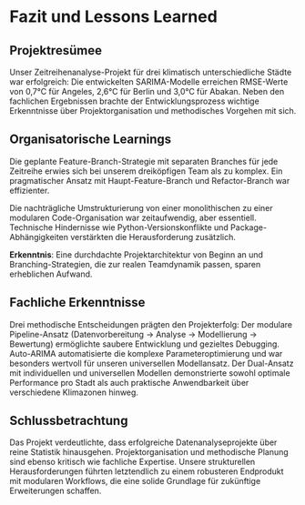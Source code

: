 # Fazit und Lessons Learned

## Projektresümee

Unser Zeitreihenanalyse-Projekt für drei klimatisch unterschiedliche Städte war erfolgreich: Die entwickelten SARIMA-Modelle erreichen RMSE-Werte von 0,7°C für Angeles, 2,6°C für Berlin und 3,0°C für Abakan. Neben den fachlichen Ergebnissen brachte der Entwicklungsprozess wichtige Erkenntnisse über Projektorganisation und methodisches Vorgehen mit sich.

## Organisatorische Learnings

Die geplante Feature-Branch-Strategie mit separaten Branches für jede Zeitreihe erwies sich bei unserem dreiköpfigen Team als zu komplex. Ein pragmatischer Ansatz mit Haupt-Feature-Branch und Refactor-Branch war effizienter.

Die nachträgliche Umstrukturierung von einer monolithischen zu einer modularen Code-Organisation war zeitaufwendig, aber essentiell. Technische Hindernisse wie Python-Versionskonflikte und Package-Abhängigkeiten verstärkten die Herausforderung zusätzlich.

**Erkenntnis**: Eine durchdachte Projektarchitektur von Beginn an und Branching-Strategien, die zur realen Teamdynamik passen, sparen erheblichen Aufwand.

## Fachliche Erkenntnisse

Drei methodische Entscheidungen prägten den Projekterfolg: Der modulare Pipeline-Ansatz (Datenvorbereitung → Analyse → Modellierung → Bewertung) ermöglichte saubere Entwicklung und gezieltes Debugging. Auto-ARIMA automatisierte die komplexe Parameteroptimierung und war besonders wertvoll für unseren universellen Modellansatz. Der Dual-Ansatz mit individuellen und universellen Modellen demonstrierte sowohl optimale Performance pro Stadt als auch praktische Anwendbarkeit über verschiedene Klimazonen hinweg.

## Schlussbetrachtung

Das Projekt verdeutlichte, dass erfolgreiche Datenanalyseprojekte über reine Statistik hinausgehen. Projektorganisation und methodische Planung sind ebenso kritisch wie fachliche Expertise. Unsere strukturellen Herausforderungen führten letztendlich zu einem robusteren Endprodukt mit modularen Workflows, die eine solide Grundlage für zukünftige Erweiterungen schaffen.